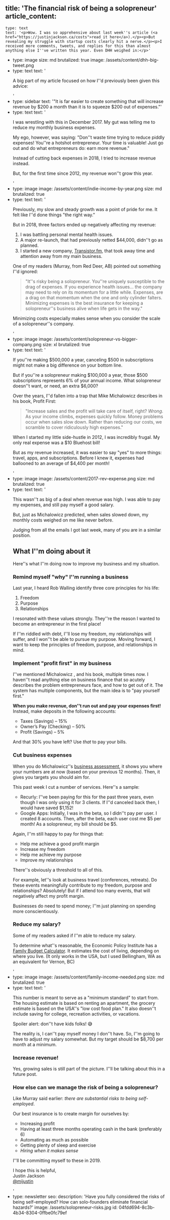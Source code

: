 title: 'The financial risk of being a solopreneur'
article_content:
  -
    type: text
    text: '<p>Wow. I was so apprehensive about last week''s article (<a href="https://justinjackson.ca/costs">read it here</a>).</p><p>But revealing my struggle with startup costs clearly hit a nerve.</p><p>I received more comments, tweets, and replies for this than almost anything else I''ve written this year. Even DHH weighed in:</p>'
  -
    type: image
    size: md
    brutalized: true
    image: /assets/content/dhh-big-tweet.png
  -
    type: text
    text: '<p>A big part of my article focused on how I''d previously been given this advice:<br></p>'
  -
    type: sidebar
    text: '"It is far easier to create something that will increase revenue by $200 a month than it is to squeeze $200 out of expenses."'
  -
    type: text
    text: '<p>I was wrestling with this in December 2017. My gut was telling me to reduce my monthly business expenses.</p><p>My ego, however, was saying: "Don''t waste time trying to reduce piddly expenses! You''re a hotshot entrepreneur. Your time is valuable! Just go out and do what entrepreneurs do: earn more revenue."</p><p>Instead of cutting back expenses in 2018, I tried to increase revenue instead.</p><p>But, for the first time since 2012, my revenue won''t grow this year.</p>'
  -
    type: image
    image: /assets/content/indie-income-by-year.png
    size: md
    brutalized: true
  -
    type: text
    text: '<p>Previously, my slow and steady growth was a point of pride for me. It felt like I''d done things "the right way."</p><p>But in 2018, three factors ended up negatively affecting my revenue:</p><ol><li>I was battling personal mental health issues.</li><li>A major re-launch, that had previously netted $44,000, didn''t go as planned.</li><li>I started a new company, <a href="https://transistor.fm/?via=justin" rel="box-sizing: border-box; background-color: transparent; color: rgb(17, 85, 204); text-decoration: underline; transition: all 150ms ease-out 0s;">Transistor.fm</a>, that took away time and attention away from my main business.</li></ol><p>One of my readers (Murray, from Red Deer, AB) pointed out something I''d ignored:</p><blockquote><p>"It''s risky being a solopreneur. You''re uniquely susceptible to the drag of expenses. If you experience health issues... the company may need to rely on its momentum for a little while. Expenses, are a drag on that momentum when the one and only cylinder falters. Minimizing expenses is the best insurance for keeping a solopreneur''s business alive when life gets in the way.​"<br></p></blockquote><p>Minimizing costs especially makes sense when you consider the scale of a solopreneur''s company.</p>'
  -
    type: image
    image: /assets/content/solopreneur-vs-bigger-company.png
    size: xl
    brutalized: true
  -
    type: text
    text: '<p>If you''re making $500,000 a year, canceling $500 in subscriptions might not make a big difference on your bottom line.</p><p>But if you''re a solopreneur making $100,000 a year, those $500 subscriptions represents 6% of your annual income. What solopreneur doesn''t want, or need, an extra $6,000?</p><p>Over the years, I''d fallen into a trap that Mike Michalowicz describes in his book, Profit First:</p><blockquote><p>"Increase sales and the profit will take care of itself, right? <em>Wrong.</em> As your income climbs, expenses quickly follow. Money problems occur when sales slow down. Rather than reducing our costs, we scramble to cover ridiculously high expenses."​<br></p></blockquote><p>When I started my little side-hustle in 2012, I was incredibly frugal. My only real expense was a $10 Bluehost bill!</p><p>But as my revenue increased, it was easier to say "yes" to more things: travel, apps, and subscriptions. Before I knew it, expenses had ballooned to an average of $4,400 per month!</p>'
  -
    type: image
    image: /assets/content/2017-rev-expense.png
    size: md
    brutalized: true
  -
    type: text
    text: '<p>This wasn''t as big of a deal when revenue was high. I was able to pay my expenses, and still pay myself a good salary.</p><p>But, just as Michalowicz predicted, when sales slowed down, my monthly costs weighed on me like never before.</p><p>Judging from all the emails I got last week, many of you are in a similar position.</p><h2>What I''m doing about it</h2><p>Here''s what I''m doing now to improve my business and my situation.</p><h3>Remind myself "why" I''m running a business</h3><p>Last year, I heard Rob Walling identify three core principles for his life:</p><ol><li>Freedom</li><li>Purpose</li><li>Relationships</li></ol><p>I resonated with these values strongly. They''re the reason I wanted to become an entrepreneur in the first place!</p><p>If I''m riddled with debt, I''ll lose my freedom, my relationships will suffer, and I won''t be able to pursue my purpose. Moving forward, I want to keep the principles of freedom, purpose, and relationships in mind.</p><h3>Implement "profit first" in my business</h3><p>I''ve mentioned Michalowicz , and his book, multiple times now. I haven''t read anything else on business finance that so acutely describes the problem entrepreneurs face, and how to get out of it. The system has multiple components, but the main idea is to "pay yourself first."</p><p><strong>When you make revenue, don''t run out and pay your expenses first!</strong> Instead, make deposits in the following accounts:</p><ul><li>Taxes (Savings) – 15%</li><li>Owner’s Pay (Checking) – 50%<br></li><li>Profit (Savings) – 5%<br></li></ul><p>And that 30% you have left? Use<em> that</em> to pay your bills.</p><h3>Cut business expenses</h3><p>When you do Michalowicz''s <a href="https://s3.amazonaws.com/ProfitFirst/PF-InstantAssessment.pdf">business assessment</a>, it shows you where your numbers are at now (based on your previous 12 months). Then, it gives you targets you should aim for.<br></p><p>This past week I cut a number of services. Here''s a sample:</p><ul><li>Recurly: I''ve been paying for this for the past three years, even though I was only using it for 3 clients. If I''d canceled back then, I would have saved $1,152!</li><li>Google Apps: Initially, I was in the beta, so I didn''t pay per user. I created 8 accounts. Then, after the beta, each user cost me $5 per month! As a solopreneur, my bill should be $5.</li></ul><p>Again, I''m still happy to pay for things that:</p><ul><li>Help me achieve a good profit margin<br></li><li>Increase my freedom</li><li>Help me achieve my purpose</li><li>Improve my relationships</li></ul><p>There''s obviously a threshold to all of this.</p><p>For example, let''s look at business travel (conferences, retreats). Do these events meaningfully contribute to my freedom, purpose and relationships? Absolutely! But if I attend too many events, that will negatively affect my profit margin.</p><p>Businesses do need to spend money; I''m just planning on spending more conscientiously. </p><h3>Reduce my salary?</h3><p>Some of my readers asked if I''m able to reduce my salary.</p><p>To determine what''s reasonable, the Economic Policy Institute has a <a href="https://www.epi.org/resources/budget/">Family Budget Calculator</a>. It estimates the cost of living, depending on where you live. (It only works in the USA, but I used Bellingham, WA as an equivalent for Vernon, BC)</p>'
  -
    type: image
    image: /assets/content/family-income-needed.png
    size: md
    brutalized: true
  -
    type: text
    text: '<p>This number is meant to serve as a "minimum standard" to start from. The housing estimate is based on renting an apartment, the grocery estimate is based on the USA''s "low cost food plan." It also doesn''t include saving for college, recreation activities, or vacations.</p><p>Spoiler alert: don''t have kids folks! 😅</p><p>The reality is, I can''t pay myself money I don''t have. So, I''m going to have to adjust my salary somewhat. But my target should be $8,700 per month at a minimum.</p><h3>Increase revenue!</h3><p>Yes, growing sales is still part of the picture. I''ll be talking about this in a future post.</p><h3>How else can we manage the risk of being a solopreneur?</h3><p>Like Murray said earlier: <i>there are substantial risks to being self-employed</i>.</p><p>Our best insurance is to create margin for ourselves by:</p><ul><li>Increasing profit<br></li><li>Having at least three months operating cash in the bank (preferably 6)<br></li><li>Automating as much as possible</li><li>Getting plenty of sleep and exercise<br></li><li><i>Hiring when it makes sense</i></li></ul><p>I''ll be committing myself to these in 2019.</p><p>I hope this is helpful,<br>Justin Jackson<br><a href="https://twitter.com/mijustin">@mijustin</a></p>'
  -
    type: newsletter
seo:
  description: 'Have you fully considered the risks of being self-employed? How can solo-founders eliminate financial hazards?'
  image: /assets/solopreneur-risks.jpg
id: 04fdd694-8c3b-4b34-8304-0ffbe0fc79ef
